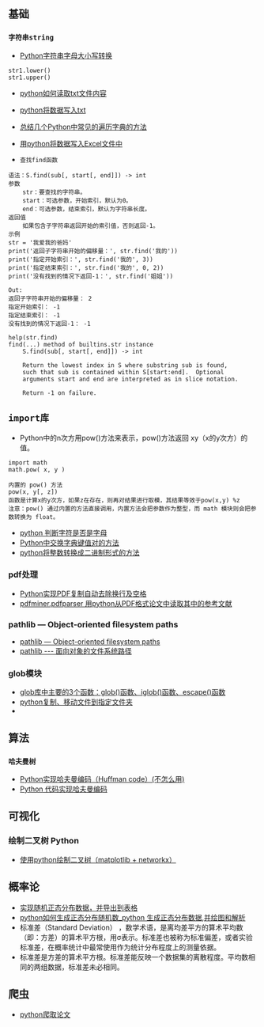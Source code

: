 
## 基础
### `字符串string`
* [Python字符串字母大小写转换](https://blog.csdn.net/TINA_JING_LIU/article/details/122691669)
```
str1.lower()
str1.upper()
```
* [python如何读取txt文件内容](https://m.php.cn/article/479676.html)
* [python将数据写入txt](https://blog.csdn.net/HoyAnGx/article/details/124835576)
* [总结几个Python中常见的遍历字典的方法](https://blog.csdn.net/yaoyuanna/article/details/126009259)
* [用python将数据写入Excel文件中](https://blog.csdn.net/weixin_44322716/article/details/127790436)

* `查找find函数`
```
语法：S.find(sub[, start[, end]]) -> int
参数
    str：要查找的字符串。
    start：可选参数，开始索引，默认为0。
    end：可选参数，结束索引，默认为字符串长度。
返回值
    如果包含子字符串返回开始的索引值，否则返回-1。
示例
str = '我爱我的爸妈'
print('返回子字符串开始的偏移量：', str.find('我的'))
print('指定开始索引：', str.find('我的', 3))
print('指定结束索引：', str.find('我的', 0, 2))
print('没有找到的情况下返回-1：', str.find('姐姐'))

Out:
返回子字符串开始的偏移量： 2
指定开始索引： -1
指定结束索引： -1
没有找到的情况下返回-1： -1

help(str.find)
find(...) method of builtins.str instance
    S.find(sub[, start[, end]]) -> int
    
    Return the lowest index in S where substring sub is found,
    such that sub is contained within S[start:end].  Optional
    arguments start and end are interpreted as in slice notation.
    
    Return -1 on failure.
```


## `import库`
* Python中的n次方用pow()方法来表示，pow()方法返回 xy（x的y次方）的值。
```
import math
math.pow( x, y )

内置的 pow() 方法
pow(x, y[, z])
函数是计算x的y次方，如果z在存在，则再对结果进行取模，其结果等效于pow(x,y) %z
注意：pow() 通过内置的方法直接调用，内置方法会把参数作为整型，而 math 模块则会把参数转换为 float。

```


* [python 判断字符是否是字母](https://blog.csdn.net/weixin_46507345/article/details/123406895)
* [Python中交换字典键值对的方法](https://blog.csdn.net/weixin_46707326/article/details/117387329)
* [python将整数转换成二进制形式的方法](https://blog.csdn.net/ACBC12345/article/details/124441879)

### pdf处理
* [Python实现PDF复制自动去除换行及空格](https://blog.csdn.net/m0_59426411/article/details/122808275)
* [pdfminer.pdfparser 用python从PDF格式论文中读取其中的参考文献](https://www.jianshu.com/p/bee9b09abaf5)


### pathlib — Object-oriented filesystem paths
* [pathlib — Object-oriented filesystem paths](https://docs.python.org/3/library/pathlib.html)
* [pathlib --- 面向对象的文件系统路径](https://docs.python.org/zh-cn/3/library/pathlib.html#)

### glob模块
* [glob库中主要的3个函数：glob()函数、iglob()函数、escape()函数](https://blog.csdn.net/weixin_41261833/article/details/108069945)
* [python复制、移动文件到指定文件夹](https://blog.csdn.net/longshaonihaoa/article/details/105679517?utm_medium=distribute.pc_relevant.none-task-blog-2~default~baidujs_baidulandingword~default-0-105679517-blog-124631123.pc_relevant_3mothn_strategy_recovery&spm=1001.2101.3001.4242.1&utm_relevant_index=3)
* []()

## 算法
### `哈夫曼树`
* [Python实现哈夫曼编码（Huffman code）(不怎么用)](https://blog.csdn.net/qq_42932667/article/details/121952585)
* [Python 代码实现哈夫曼编码](https://blog.csdn.net/amnesia_h/article/details/123671999)


## 可视化
### 绘制二叉树 Python
* [使用python绘制二叉树（matplotlib + networkx）](https://blog.csdn.net/weixin_50425288/article/details/124019369)


## 概率论
* [实现随机正态分布数据，并导出到表格](https://blog.csdn.net/m0_53533553/article/details/127639771)
* [python如何生成正态分布随机数_python 生成正态分布数据,并绘图和解析](https://blog.csdn.net/weixin_42436482/article/details/112183032)
* 标准差（Standard Deviation） ，数学术语，是离均差平方的算术平均数（即：方差）的算术平方根，用σ表示。标准差也被称为标准偏差，或者实验标准差，在概率统计中最常使用作为统计分布程度上的测量依据。
* 标准差是方差的算术平方根。标准差能反映一个数据集的离散程度。平均数相同的两组数据，标准差未必相同。


## 爬虫
* [python爬取论文](https://www.cnblogs.com/znjy/p/14884125.html)








